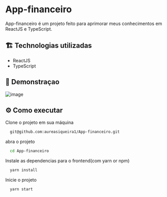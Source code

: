 # App-financeiro

App-financeiro é um projeto feito para aprimorar meus conhecimentos em ReactJS e TypeScript.


## 🏗️ Technologias utilizadas
- ReactJS
- TypeScript


## 🚀 Demonstraçao 

![image](https://github.com/aureasiqueira1/App-financeiro/assets/89463362/54f2195d-68ec-41b5-8dc0-2986a3442029)


## ⚙️ Como executar

Clone o projeto em sua máquina
```bash
  git@github.com:aureasiqueira1/App-financeiro.git
```

abra o projeto
```bash
  cd App-financeiro
```

Instale as dependencias para o frontend(com yarn or npm)
```bash
  yarn install
```

Inicie o projeto
```bash
  yarn start
```


